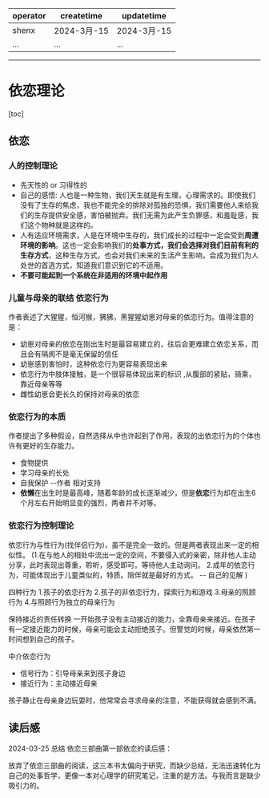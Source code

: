 | operator | createtime | updatetime |
| ---- | ---- | ---- |
| shenx | 2024-3月-15 | 2024-3月-15  |
| ... | ... | ... |
---
# 依恋理论

[toc]

## 依恋

### 人的控制理论
 * 先天性的 or 习得性的
 * 自己的感悟: 人也是一种生物，我们天生就是有生理，心理需求的。即使我们没有了生存的焦虑，我也不能完全的排除对孤独的恐惧，我们需要他人来给我们的生存提供安全感，害怕被抛弃。我们无需为此产生负罪感，和羞耻感，我们这个物种就是这样的。
 * 人有适应环境需求，人是在环境中生存的，我们成长的过程中一定会受到**周遭环境的影响**。这也一定会影响我们的**处事方式，我们会选择对我们目前有利的生存方式**，这种生存方式，也会对我们未来的生活产生影响，会成为我们为人处世的首选方式，知道我们意识到它的不适用。
 * **不要可能起到一个系统在非适用的环境中起作用**

### 儿童与母亲的联结 依恋行为
作者表述了大猩猩，恒河猴，狒狒，黑猩猩幼崽对母亲的依恋行为。值得注意的是：
* 幼崽对母亲的依恋在刚出生时是最容易建立的，往后会更难建立依恋关系，而且会有隔阂不是毫无保留的信任
* 幼崽感到害怕时，这种依恋行为更容易表现出来
* 依恋行为中肢体接触，是一个很容易体现出来的标识 ,从腹部的紧贴，骑乘，靠近母亲等等
* 雌性幼崽会更长久的保持对母亲的依恋

### 依恋行为的本质
作者提出了多种假设，自然选择从中也许起到了作用，表现的出依恋行为的个体也许有更好的生存能力。
* 食物提供
* 学习母亲的长处
* 自我保护   --作者 相对支持
* **依懒**在出生时是最高峰，随着年龄的成长逐渐减少，但是**依恋**行为却在出生6个月左右开始明显变的强烈，两者并不对等。


### 依恋行为控制理论
依恋行为与性行为(找伴侣行为)，虽不是完全一致的。但是两者表现出来一定的相似性。
(1.在与他人的相处中流出一定的空间，不要侵入式的亲密，除非他人主动分享，此时表现出尊重，聆听，感受即可。等待他人主动询问。
2.成年的依恋行为，可能体现出于儿童类似的，特质。陪伴就是最好的方式。  -- 自己的见解
)

四种行为
1.孩子的依恋行为
2.孩子的非依恋行为，探索行为和游戏
3.母亲的照顾行为
4.与照顾行为独立的母亲行为

保持接近的责任转换
一开始孩子没有主动接近的能力，全靠母亲来接近。在孩子有一定接近能力的时候，母亲可能会主动拒绝孩子。但警觉的时候，母亲依然第一时间想到自己的孩子。

中介依恋行为
* 信号行为：引导母亲来到孩子身边
* 接近行为：主动接近母亲

孩子静止在母亲身边玩耍时，他常常会寻求母亲的注意，不能获得就会感到不满。


## 读后感
2024-03-25 总结 依恋三部曲第一部依恋的读后感：

放弃了依恋三部曲的阅读，这三本书太偏向于研究，而缺少总结，无法迅速转化为自己的处事哲学，更像一本对心理学的研究笔记，注重的是方法。与我而言是缺少吸引力的。
